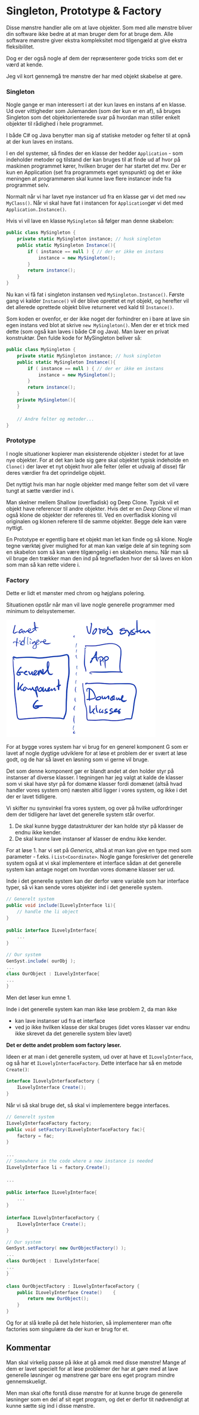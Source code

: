 # Singleton, Prototype & Factory
Disse mønstre handler alle om at lave objekter. Som med alle mønstre bliver din software ikke bedre at at man bruger dem for at bruge dem. Alle software mønstre giver ekstra kompleksitet mod tilgengæld at give ekstra fleksibilitet.

Dog er der også nogle af dem der repræsenterer gode tricks som det er værd at kende. 

Jeg vil kort gennemgå tre mønstre der har med objekt skabelse at gøre. 

### Singleton
Nogle gange er man interessert i at der kun laves en instans af en klasse. Ud over vittigheder som Julemanden (som der kun er en af), så bruges Singleton som det objektorienterede svar på hvordan man stiller enkelt objekter til rådighed i hele programmet.

I både C# og Java benytter man sig af statiske metoder og felter til at opnå at der kun laves en instans.

I en del systemer, så findes der en klasse der hedder `Application` - som indeholder metoder og tilstand der kan bruges til at finde ud af hvor på maskinen programmet kører, hvilken bruger der har startet det mv. Der er kun en Application (set fra programmets eget synspunkt) og det er ikke meningen at programmøren skal kunne lave flere instancer inde fra programmet selv.

Normalt når vi har lavet nye instancer ud fra en klasse gør vi det med `new MyClass()`. Når vi skal have fat i instancen for `Application`gør vi det med `Application.Instance()`.

Hvis vi vil lave en klasse `MySingleton` så følger man denne skabelon:

```csharp
public class MySingleton {
	private static MySingleton instance; // husk singleton
	public static MySingleton Instance(){
		if ( instance == null ) { // der er ikke en instans
			instance = new MySingleton();
		}
		return instance();
	}
}
```

Nu kan vi få fat i singleton instansen ved `MySingleton.Instance()`. Første gang vi kalder `Instance()` vil der blive oprettet et nyt objekt, og herefter vil det allerede oprettede objekt blive returneret ved kald til `Instance()`. 

Som koden er ovenfor, er der ikke noget der forhindrer en i bare at lave sin egen instans ved blot at skrive `new MySingleton()`. Men der er et trick med dette (som også kan laves i både C# og Java). Man laver en privat konstruktør. Den fulde kode for MySingleton beliver så:

```csharp
public class MySingleton {
	private static MySingleton instance; // husk singleton
	public static MySingleton Instance(){
		if ( instance == null ) { // der er ikke en instans
			instance = new MySingleton();
		}
		return instance();
	}
	private MySingleton(){
	}
	
	// Andre felter og metoder...
}
```

### Prototype
I nogle situationer kopierer man eksisterende objekter i stedet for at lave nye objekter. For at det kan lade sig gøre skal objektet typisk indeholde en `Clone()` der laver et nyt objekt hvor alle felter (eller et udvalg af disse) får deres værdier fra det oprindelige objekt.

Det nyttigt hvis man har nogle objekter med mange felter som det vil være tungt at sætte værdier ind i.

Man skelner mellem Shallow (overfladisk) og Deep Clone. Typisk vil et objekt have referencer til andre objekter. Hvis det er en _Deep Clone_ vil man også klone de objekter der refereres til. Ved en overfladisk kloning vil originalen og klonen referere til de samme objekter. Begge dele kan være nyttigt.

En Prototype er egentlig bare et objekt man let kan finde og så klone.
Nogle tegne værktøj giver mulighed for at man kan vælge dele af sin tegning som en skabelon som så kan være tilgængelig i en skabelon menu. Når man så vil bruge den trækker man den ind på tegnefladen hvor der så laves en klon som man så kan rette videre i.

### Factory
Dette er lidt et mønster med chrom og højglans polering.

Situationen opstår når man vil lave nogle generelle programmer med minimum to delsystememer.

![](Factory09.png)

For at bygge vores system har vi brug for en generel komponent G som er lavet af nogle dygtige udviklere for at løse et problem der er svært at løse godt, og de har så lavet en løsning som vi gerne vil bruge.

Det som denne komponent gør er blandt andet at den holder styr på instanser af diverse klasser. I tegningen har jeg valgt at kalde de klasser som vi skal have styr på for domæne klasser fordi domænet (altså hvad handler vores system om) næsten altid ligger i vores system, og ikke i det der er lavet tidligere.

Vi skifter nu synsvinkel fra vores system, og over på hvilke udfordringer dem der tidligere har lavet det generelle system står overfor.

1. De skal kunne bygge datastrukturer der kan holde styr på klasser de endnu ikke kender.
2. De skal kunne lave instanser af klasser de endnu ikke kender.

For at løse 1. har vi set på _Generics_, altså at man kan give en type med som parameter - f.eks. i `List<Coordinate>`. Nogle gange foreskriver det generelle system også at vi skal implementere et interface sådan at det generelle system kan antage noget om hvordan vores domæne klasser ser ud.

Inde i det generelle system kan der derfor være variable som har interface typer,  så vi kan sende vores objekter ind i det generelle system.

```csharp
// Generelt system
public void include(ILovelyInterface li){
	// handle the li object
}

public interface ILovelyInterface{
	...
}
```
```csharp
// Our system
GenSyst.include( ourObj );
...
class OurObject : ILovelyInterface{
...
}
```

Men det løser kun emne 1.

Inde i det generelle system kan man ikke løse problem 2, da man ikke

* kan lave instanser ud fra et interface 
* ved jo ikke hvilken klasse der skal bruges (idet vores klasser var endnu ikke skrevet da det generelle system blev lavet)

**Det er dette andet problem som factory løser.**

Ideen er at man i det generelle system, ud over at have et `ILovelyInterface`, og så har et `ILovelyInterfaceFactory`. Dette interface har så en metode `Create()`:

```csharp
interface ILovelyInterfaceFactory {
	ILovelyInterface Create();
}
```

Når vi så skal bruge det, så skal vi implementere begge interfaces.

```csharp
// Generelt system
ILovelyInterfaceFactory factory;
public void setFactory(ILovelyInterfaceFactory fac){
	factory = fac;
}

... 
// Somewhere in the code where a new instance is needed
ILovelyInterface li = factory.Create();

...

public interface ILovelyInterface{
	...
}

interface ILovelyInterfaceFactory {
	ILovelyInterface Create();
}
```
```csharp
// Our system
GenSyst.setFactory( new OurObjectFactory() );
...
class OurObject : ILovelyInterface{
...
}

class OurObjectFactory : ILovelyInterfaceFactory {
	public ILovelyInterface Create()	{
		return new OurObject();
	}
}
```

Og for at slå krølle på det hele historien, så implementerer man ofte factories som singulære da der kun er brug for et.

## Kommentar
Man skal virkelig passe på ikke at gå amok med disse mønstre! Mange af dem er lavet specielt for at løse problemer der har at gøre med at lave generelle løsninger og mønstrene gør bare ens eget program mindre gennemskueligt.

Men man skal ofte forstå disse mønstre for at kunne bruge de generelle løsninger som en del af sit eget program, og det er derfor tit nødvendigt at kunne sætte sig ind i disse mønstre.

